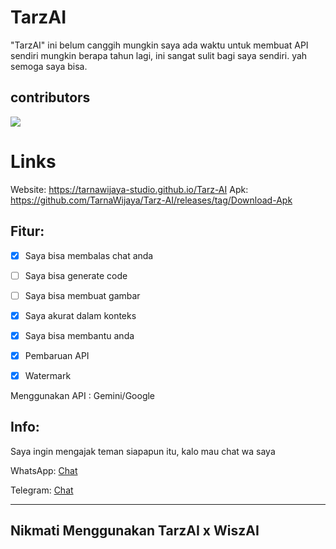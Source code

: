 # TarzAI
"TarzAI" ini belum canggih mungkin saya ada waktu untuk membuat API sendiri mungkin berapa tahun lagi, ini sangat sulit bagi saya sendiri. yah semoga saya bisa.

## contributors
<a href="https://github.com/TarnaWijaya-Studio/Tarz-AI/graphs/contributors">
  <img src="https://contrib.rocks/image?repo=TarnaWijaya-Studio/Tarz-AI" />
</a>

# Links
Website: https://tarnawijaya-studio.github.io/Tarz-AI
Apk: https://github.com/TarnaWijaya/Tarz-AI/releases/tag/Download-Apk
## Fitur:
- [x] Saya bisa membalas chat anda

- [ ] Saya bisa generate code
 
- [ ] Saya bisa membuat gambar

- [x] Saya akurat dalam konteks

- [x] Saya bisa membantu anda

- [x] Pembaruan API

- [x] Watermark

Menggunakan API	               : Gemini/Google
## Info:
Saya ingin mengajak teman siapapun itu, kalo mau chat wa saya 

WhatsApp: [Chat](https://wa.me/message/UYPM2Q2UEML2C1)

Telegram: [Chat](https://t.me/TarnaWijaya)

-------------------------------------------------------------------------
  Nikmati Menggunakan TarzAI x WiszAI
-------------------------------------------------------------------------
